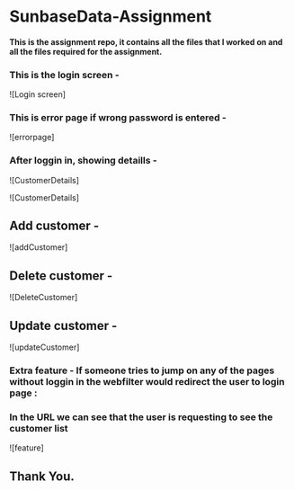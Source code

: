 # SunbaseData-Assignment

#### This is the assignment repo, it contains all the files that I worked on and all the files required for the assignment.

### This is the login screen - 
![Login screen]
### This is error page if wrong password is entered - 

![errorpage]

### After loggin in, showing detaills - 

![CustomerDetails]

![CustomerDetails]

## Add customer - 
![addCustomer]

## Delete customer - 
![DeleteCustomer]
## Update customer - 
![updateCustomer]

### Extra feature - If someone tries to jump on any of the pages without loggin in the webfilter would redirect the user to login page : 
### In the URL we can see that the user is requesting to see the customer list
![feature]


## Thank You.



